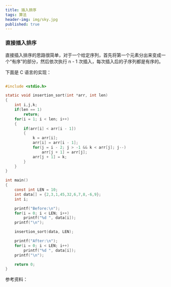 ```yaml
---
title: 插入排序
tags: 算法
header-img: img/sky.jpg
published: true
---
```


### 直接插入排序

直接插入排序的思路很简单，对于一个给定序列，首先将第一个元素分出来变成一个“有序”的部分，然后依次执行 n - 1 次插入，每次插入后的子序列都是有序的。

下面是 C 语言的实现：


```c

#include <stdio.h>

static void insertion_sort(int *arr, int len)
{
	int i,j,k;
	if(len == 1)
		return;
	for(i = 1; i < len; i++)
	{
		if(arr[i] < arr[i - 1])
		{
			k = arr[i];
			arr[i] = arr[i - 1];
			for(j = i - 2; j > -1 && k < arr[j]; j--)
				arr[j + 1] = arr[j];
			arr[j + 1] = k;
		}
	}
}

int main()
{
	const int LEN = 10;
	int data[] = {2,3,1,45,32,6,7,8,-6,9};
	int i;

	printf("Before:\n");
	for(i = 0; i < LEN; i++)
		printf("%d ", data[i]);
	printf("\n");

	insertion_sort(data, LEN);

	printf("After:\n");
	for(i = 0; i < LEN; i++)
		printf("%d ", data[i]);
	printf("\n");

	return 0;
}

```


参考资料：
